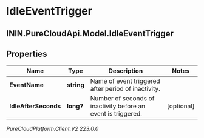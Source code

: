 # IdleEventTrigger

## ININ.PureCloudApi.Model.IdleEventTrigger

## Properties

|Name | Type | Description | Notes|
|------------ | ------------- | ------------- | -------------|
| **EventName** | **string** | Name of event triggered after period of inactivity. | |
| **IdleAfterSeconds** | **long?** | Number of seconds of inactivity before an event is triggered. | [optional] |



_PureCloudPlatform.Client.V2 223.0.0_
